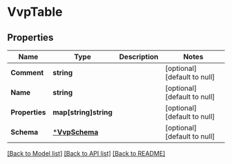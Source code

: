 # VvpTable

## Properties
Name | Type | Description | Notes
------------ | ------------- | ------------- | -------------
**Comment** | **string** |  | [optional] [default to null]
**Name** | **string** |  | [optional] [default to null]
**Properties** | **map[string]string** |  | [optional] [default to null]
**Schema** | [***VvpSchema**](VvpSchema.md) |  | [optional] [default to null]

[[Back to Model list]](../README.md#documentation-for-models) [[Back to API list]](../README.md#documentation-for-api-endpoints) [[Back to README]](../README.md)


